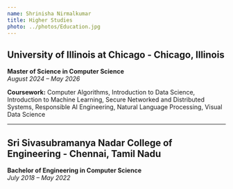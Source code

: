 ```yaml
---
name: Shrinisha Nirmalkumar
title: Higher Studies 
photo: ../photos/Education.jpg
---
```


## University of Illinois at Chicago -  Chicago, Illinois
**Master of Science in Computer Science**  
*August 2024 – May 2026*

**Coursework:**  Computer Algorithms, Introduction to Data Science, Introduction to Machine Learning, Secure Networked and Distributed Systems, Responsible AI Engineering, Natural Language Processing, Visual Data Science  

---

## Sri Sivasubramanya Nadar College of Engineering - Chennai, Tamil Nadu
**Bachelor of Engineering in Computer Science**  
*July 2018 – May 2022*
